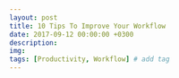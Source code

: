 ```yaml
---
layout: post
title: 10 Tips To Improve Your Workflow
date: 2017-09-12 00:00:00 +0300
description: 
img: 
tags: [Productivity, Workflow] # add tag
---
```

